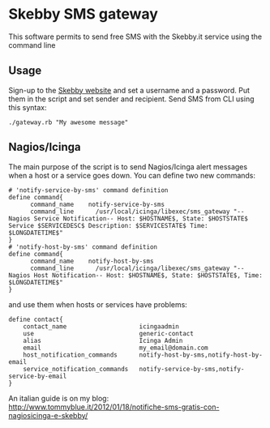 # Skebby SMS gateway

This software permits to send free SMS with the Skebby.it service using the command line

## Usage

Sign-up to the [Skebby website](http://www.skebby.it) and set a username and a password.
Put them in the script and set sender and recipient.
Send SMS from CLI using this syntax:

    ./gateway.rb "My awesome message"
    
## Nagios/Icinga

The main purpose of the script is to send Nagios/Icinga alert messages when a host or a service goes down.
You can define two new commands:

    # 'notify-service-by-sms' command definition
    define command{
          command_name    notify-service-by-sms
          command_line      /usr/local/icinga/libexec/sms_gateway "--Nagios Service Notification-- Host: $HOSTNAME$, State: $HOSTSTATE$ Service $SERVICEDESC$ Description: $SERVICESTATE$ Time: $LONGDATETIME$"
    }
    # 'notify-host-by-sms' command definition
    define command{
          command_name    notify-host-by-sms
          command_line      /usr/local/icinga/libexec/sms_gateway "--Nagios Host Notification-- Host: $HOSTNAME$, State: $HOSTSTATE$, Time: $LONGDATETIME$"
    }
    
and use them when hosts or services have problems:

    define contact{
        contact_name                    icingaadmin
        use                             generic-contact
        alias                           Icinga Admin
        email                           my_email@domain.com
        host_notification_commands      notify-host-by-sms,notify-host-by-email
        service_notification_commands   notify-service-by-sms,notify-service-by-email
    }

An italian guide is on my blog: http://www.tommyblue.it/2012/01/18/notifiche-sms-gratis-con-nagiosicinga-e-skebby/

